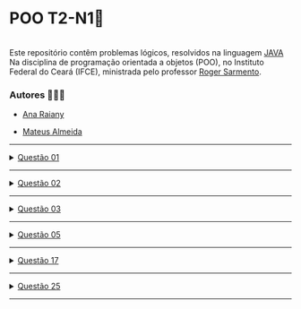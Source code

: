 
<h1>POO T2-N1👾</h1>


  <br>
  Este repositório contêm problemas lógicos, resolvidos na linguagem <a href="https://tecnoblog.net/responde/o-que-e-java-guia-para-iniciantes/" target="_blank" rel="external">JAVA</a><br> Na disciplina de programação orientada a objetos (POO), no Instituto Federal do Ceará (IFCE), ministrada pelo professor <a href="https://github.com/rogermsarmento" target="_blank" rel="external">Roger Sarmento</a>.

   <h3>Autores 👩🏼‍💻</h3>
   <ul>
   <li>
   <a href="https://github.com/ameninadogorro" target="_blank" rel="external">Ana Raiany</a>
   </li>
    </ul>
    
   <ul>
   <li>
   <a href="https://github.com/oestrangeiro" target="_blank" rel="external">Mateus Almeida</a>
   </li>
    </ul>
    
 
   <hr>
    <details><summary> <a href="https://github.com/Ameninadogorro/POO-T1/blob/main/Project/src/principal/questao1.java" target="_blank" rel="external">Questão 01</a></summary>
    <p> Faça um programa que receba quatro números inteiros, calcule e mostre a soma dos números.
   </p>
    </details>
    <hr>
    
   <details><summary> <a href="https://github.com/Ameninadogorro/POO-T1/blob/main/Project/src/principal/questao2.java" target="_blank" rel="external">Questão 02</a></summary>
    <p> Faça um programa que receba três notas, calcule e mostre a média aritmética entre elas.
   </p>
    </details>
    <hr>
    
 <details><summary> <a href="https://github.com/Ameninadogorro/POO-T1/blob/main/Project/src/principal/questao3.java" target="_blank" rel="external">Questão 03</a></summary>
    <p> Faça um programa que receba três notas e seus respectivos pesos, calcule e mostre uma média ponderada dessas notas.
   </p>
    </details>
    <hr>
 
<details><summary> <a href="https://github.com/Ameninadogorro/POO-T1/blob/main/Project/src/principal/questao4.java" target="_blank" rel="external">Questão 05</a> </summary>
    <p> Faça um programa que receba o salário de um funcionario, calcule e mostre o novo salário, sabendo-se que este sofreu um aumento de 25%.
   </p>
    </details>
    <hr>
    
 
  <details><summary> <a href="https://github.com/Ameninadogorro/POO-T1/blob/main/Project/src/principal/questao5.java" target="_blank" rel="external">Questão 17</a>  </summary>
    <p> Faça um programa que receba o salário de um funcionário e o percentual de aumento, calcule e mostre o valor do aumento e do novo salário.
   </p>
    </details>
    <hr>
    
  <details><summary> <a href="https://github.com/Ameninadogorro/POO-T1/blob/main/Project/src/principal/questao8.java" target="_blank" rel="external">Questão 25</a>  </summary>
    <p> Faça um programa que receba o valor de um depósito e o valor da taxa de juros, calcule e mostre o valor do rendimento e o valor total depois do rendimento
   </p>
    </details>
    <hr>
    
